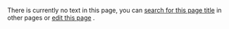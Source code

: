 There is currently no text in this page, you can
 [search for this page title](http://ontologydesignpatterns.org/wiki/Special:Search/WOP2012TestPatterns "Special:Search/WOP2012TestPatterns") 
 in other pages or
 [edit this page](http://ontologydesignpatterns.org/wiki/index.php?title=Submissions:WOP2012TestPatterns&action=edit "http://ontologydesignpatterns.org/wiki/index.php?title=Submissions:WOP2012TestPatterns&action=edit") 
 .